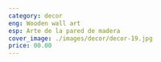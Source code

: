 ```yaml
---
category: decor
eng: Wooden wall art
esp: Arte de la pared de madera
cover_image: ./images/decor/decor-19.jpg
price: 00.00
---
```

 
